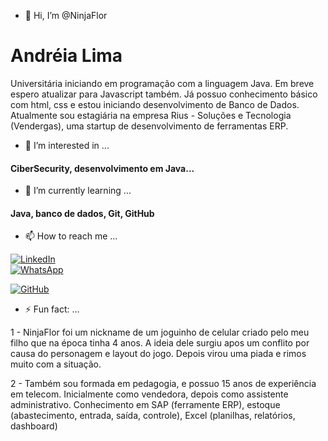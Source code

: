 - 👋 Hi, I’m @NinjaFlor
#  Andréia Lima
Universitária iniciando em programação com a linguagem Java.
Em breve espero atualizar para Javascript também.
Já possuo conhecimento básico com html, css e estou iniciando desenvolvimento de Banco de Dados.
Atualmente sou estagiária na empresa Rius - Soluções e Tecnologia (Vendergas), uma startup de desenvolvimento de ferramentas ERP.

- 👀 I’m interested in ...
#### CiberSecurity, desenvolvimento em Java...

- 🌱 I’m currently learning ...
#### Java, banco de dados, Git, GitHub

- 📫 How to reach me ...
  

[![LinkedIn](https://img.shields.io/badge/LinkedIn-0077B5?style=for-the-badge&logo=linkedin)](https://www.linkedin.com/in/andreiacrislima/)  
[![WhatsApp](https://img.shields.io/badge/WhatsApp-25D366?style=for-the-badge&logo=whatsapp&logoColor=white)](https://wa.me/5561991328046)

[![GitHub](https://img.shields.io/badge/GitHub-100000?style=for-the-badge&logo=github&logoColor=white)](https://github.com/NinjaFlor)  

- ⚡ Fun fact: ...
  
1 - NinjaFlor foi um nickname de um joguinho de celular criado pelo meu filho que na época tinha 4 anos.
A ideia dele surgiu apos um conflito por causa do personagem e layout do jogo. Depois virou uma piada e rimos muito com a situação.

2 - Também sou formada em pedagogia, e possuo 15 anos de experiência em telecom. Inicialmente como vendedora, depois como assistente administrativo.
Conhecimento em SAP (ferramente ERP), estoque (abastecimento, entrada, saída, controle), Excel (planilhas, relatórios, dashboard)

